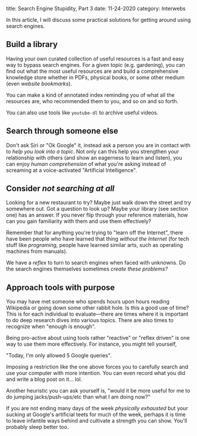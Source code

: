 title: Search Engine Stupidity, Part 3
date: 11-24-2020
category: Interwebs

In this article, I will discuss some practical solutions for getting
around using search engines.


Build a library
---------------

Having your own curated collection of useful resources is a fast and
easy way to bypass search engines. For a given topic (e.g. gardening),
you can find out what the most useful resources are and build a
comprehensive knowledge store whether in PDFs, physical books, or some
other medium (even *website bookmarks*).

You can make a kind of annotated index reminding you of what all the
resources are, who recommended them to you, and so on and so forth.

You can also use tools like `youtube-dl` to archive useful videos.

Search through someone else
---------------------------

Don't ask Siri or "Ok Google" it, instead ask a person you are in
contact with to *help you look into a topic*. Not only can this help
you strengthen your relationship with others (and show an eagerness to
learn and listen), you can enjoy *human comprehension* of what you're
asking instead of screaming at a voice-activated "Artificial
Intelligence".

Consider *not searching at all*
-------------------------------

Looking for a new restaurant to try? Maybe just walk down the street
and try somewhere out. Got a question to look up? Maybe your library
(see section one) has an answer. If you never flip through your
reference materials, how can you gain familiarity with them and use
them effectively?

Remember that for anything you're trying to "learn off the Internet",
there have been people who have learned that thing *without the
Internet* (for tech stuff like *programing*, people have learned
similar arts, such as operating machines from manuals).

We have a *reflex* to turn to search engines when faced with unknowns.
Do the search engines themselves sometimes *create these problems?*

Approach tools with purpose
---------------------------

You may have met someone who spends hours upon hours reading Wikipedia
or going down some other rabbit hole. Is this a good use of time? This
is for each individual to evaluate&mdash;there are times where it is
important to do deep research dives into various topics. There are
also times to recognize when "enough is enough".

Being pro-active about using tools rather "reactive" or "reflex
driven" is one way to use them more effectively. For instance, you
might tell yourself,

"Today, I'm only allowed 5 Google queries".

Imposing a restriction like the one above forces you to carefully
search and use your computer with more intention. You can even record
what you did and write a blog post on it... lol.

Another heuristic you can ask yourself is, "would it be more useful
for me to do jumping jacks/push-ups/etc than what I am doing now?"

If you are not ending many days of the week *physically exhausted* but
your sucking at Google's artificial teets for much of the week,
perhaps it is time to leave infantile ways behind and cultivate a
strength you can show. You'll probably sleep better too.
